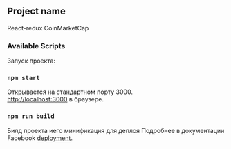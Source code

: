 ## Project name

React-redux CoinMarketCap

### Available Scripts

Запуск проекта:

### `npm start`

Открывается на стандартном порту 3000.<br />
[http://localhost:3000](http://localhost:3000) в браузере.

### `npm run build`

Билд проекта иего минификация для деплоя
Подробнее в документации Facebook [deployment](https://facebook.github.io/create-react-app/docs/deployment).

